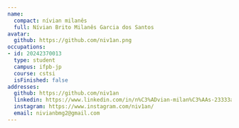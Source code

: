 ```yaml
---
name:
  compact: nívian milanês
  full: Nívian Brito Milanês Garcia dos Santos
avatar:
  github: https://github.com/niv1an.png
occupations:
- id: 20242370013
  type: student
  campus: ifpb-jp
  course: cstsi
  isFinished: false
addresses:
  github: https://github.com/niv1an
  linkedin: https://www.linkedin.com/in/n%C3%ADvian-milan%C3%AAs-23333a336/
  instagram: https://www.instagram.com/niv1an/
  email: nivianbmg2@gmail.com
---
```


